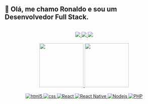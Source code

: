 ## :wave: Olá, me chamo Ronaldo e sou um Desenvolvedor Full Stack.

<br />

<div align="center">
	<a href="https://instagram.com/theronaldostar" target="_blank">
		<img src="https://img.shields.io/badge/-Instagram-%23E4405F?style=for-the-badge&logo=instagram&logoColor=white" target="_blank">
	</a>
	<a href = "mailto:ronaldo.rs44@gmail.com">
		<img src="https://img.shields.io/badge/-Gmail-%23333?style=for-the-badge&logo=gmail&logoColor=white" target="_blank">
	</a>
	<a href="https://br.linkedin.com/in/theronaldostar" target="_blank">
		<img src="https://img.shields.io/badge/-LinkedIn-%230077B5?style=for-the-badge&logo=linkedin&logoColor=white" target="_blank">
	</a>
</div>

<br />

<div align="center">
	<a href="https://github.com/theronaldostar">
	<img height="140em" src="https://github-readme-stats.vercel.app/api?username=theronaldostar&show_icons=true&theme=dracula&include_all_commits=true&count_private=true" />
	<img height="140em" src="https://github-readme-stats.vercel.app/api/top-langs/?username=theronaldostar&layout=compact&langs_count=7&theme=dracula" />
</div>

<br />

<div style="display: inline_block" align="center">
	<img alt="html5" src="https://img.shields.io/badge/HTML5-E34F26?style=for-the-badge&logo=html5&logoColor=white" />
	<img alt="css" src="https://img.shields.io/badge/CSS3-1572B6?style=for-the-badge&logo=css3&logoColor=white" />
	<img alt="React" src="https://img.shields.io/badge/React-20232A?style=for-the-badge&logo=react&logoColor=61DAFB" />
	<img alt="React Native" src="https://img.shields.io/badge/React_Native-20232A?style=for-the-badge&logo=react&logoColor=61DAFB" />
	<img alt="Nodejs" src="https://img.shields.io/badge/Node.js-43853D?style=for-the-badge&logo=node.js&logoColor=white" />
	<img alt="PHP" src="https://img.shields.io/badge/PHP-777BB4?style=for-the-badge&logo=php&logoColor=white" />
</div>

<br />
